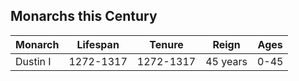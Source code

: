 ## Monarchs this Century
| Monarch | Lifespan | Tenure | Reign | Ages |
| ------- | ------- | ------- | ------- | ------- |
| Dustin I | 1272-1317 | 1272-1317 | 45 years | 0-45 |
